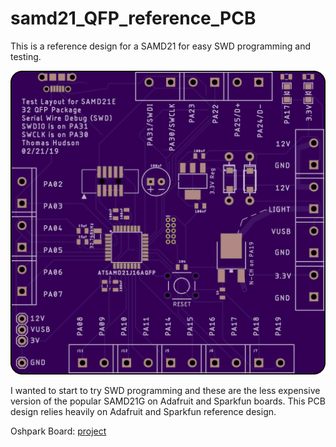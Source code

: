 # samd21_QFP_reference_PCB

This is a reference design for a SAMD21 for easy SWD programming and testing.

![](https://github.com/hydronics2/samd21_QFP_reference_PCB/blob/master/PCB_top.png)

I wanted to start to try SWD programming and these are the less expensive version of the popular SAMD21G on Adafruit and Sparkfun boards.
This PCB design relies heavily on Adafruit and Sparkfun reference design.

Oshpark Board: [project](https://oshpark.com/shared_projects/EjZP7lWQ)

